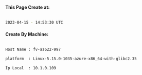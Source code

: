 
   
#### This Page Create at:

```bash

2023-04-15 - 14:53:30 UTC

```

#### Create By Machine:

```bash

Host Name : fv-az622-997

platform  : Linux-5.15.0-1035-azure-x86_64-with-glibc2.35

Ip Local  : 10.1.0.109

```

